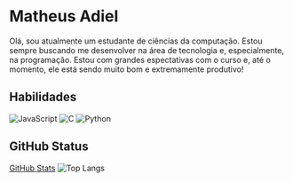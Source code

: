 # Matheus Adiel
Olá, sou atualmente um estudante de ciências da computação. Estou sempre buscando me desenvolver na área de tecnologia e, especialmente, na programação. Estou com grandes espectativas com o curso e, até o momento, ele está sendo muito bom e extremamente produtivo!

## Habilidades
![JavaScript](https://img.shields.io/badge/JavaScript-F7DF1E?style=for-the-badge&logo=javascript&logoColor=black)	![C](https://img.shields.io/badge/C-00599C?style=for-the-badge&logo=c&logoColor=white) ![Python](https://img.shields.io/badge/python-3670A0?style=for-the-badge&logo=python&logoColor=ffdd54)

## GitHub Status

[GitHub Stats](https://github-readme-stats.vercel.app/api?username=Matheus-Adiel&theme=transparent&bg_color=000&border_color=30A3DC&show_icons=true&icon_color=30A3DC&title_color=E94D5F&text_color=FFF) ![Top Langs](https://github-readme-stats-git-masterrstaa-rickstaa.vercel.app/api/top-langs/?username=Matheus-Adiel&layout=compact&bg_color=000&border_color=30A3DC&title_color=E94D5F&text_color=FFF)
